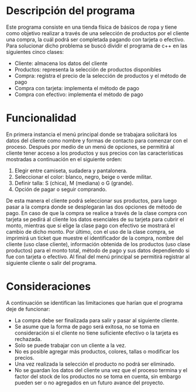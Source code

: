 # Descripción del programa
Este programa consiste en una tienda física de básicos de ropa y tiene como objetivo realizar a través de una selección de productos por el cliente una compra, la cuál podrá ser completada pagando con tarjeta o efectivo. Para solucionar dicho problema se buscó dividir el programa de c++ en las siguientes cinco clases:
- Cliente: almacena los datos del cliente 
- Productos: representa la selección de productos disponibles 
- Compra: registra el precio de la selección de productos y el método de pago 
- Compra con tarjeta: implementa el método de pago 
- Compra con efectivo: implementa el método de pago 

# Funcionalidad
En primera instancia el menú principal donde se trabajara solicitará los datos del cliente como nombre y formas de contacto para comenzar con el proceso. Después por medio de un menú de opciones, se permitirá al cliente tener acceso a los productos y sus precios con las características mostradas a continuación en el siguiente orden:
1. Elegir entre camiseta, sudadera y pantalonera.
2. Seleccionar el color: blanco, negro, beige o verde militar. 
3. Definir talla: S (chica), M (mediana) o G (grande).
4. Opción de pagar o seguir comprando. 

De esta manera el cliente podrá seleccionar sus productos, para luego pasar a la compra donde se desplegaran las dos opciones de método de pago. En caso de que la compra se realice a través de la clase compra con tarjeta se pedirá al cliente los datos esenciales de su tarjeta para cubrir el monto, mientras que si elige la clase pago con efectivo se mostrará el cambio de dicho monto. Por último, con el uso de la clase compra, se imprimirá un ticket que muestre el identificador de la compra, nombre del cliente (uso clase cliente), información obtenida de los productos (uso clase productos) para el monto total, método de pago y sus datos dependiendo si fue con tarjeta o efectivo. Al final del menú principal se permitirá registrar al siguiente cliente o salir del programa. 

# Consideraciones
A continuación se identifican las limitaciones que harían que el programa deje de funcionar: 
- La compra debe ser finalizada para salir y pasar al siguiente cliente.
- Se asume que la forma de pago será exitosa, no se toma en consideración si el cliente no tiene suficiente efectivo o la tarjeta es rechazada.
- Solo se puede trabajar con un cliente a la vez.
- No es posible agregar más productos, colores, tallas o modificar los precios.  
- Una vez realizada la selección el producto no podrá ser eliminado.   
- No se guardan los datos del cliente una vez que el proceso termina y el factor del stock de los productos no se toma en cuenta, sin embargo pueden ser o no agregados en un futuro avance del proyecto. 
